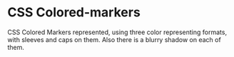 # CSS Colored-markers
CSS Colored Markers represented, using three color representing formats, with sleeves and caps on them. Also there is a blurry shadow on each of them.

